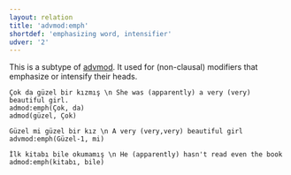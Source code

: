 ```yaml
---
layout: relation
title: 'advmod:emph'
shortdef: 'emphasizing word, intensifier'
udver: '2'
---
```


This is a subtype of  [advmod](). 
It used for (non-clausal) modifiers that emphasize or intensify their heads.

~~~ sdparse
Çok da güzel bir kızmış \n She was (apparently) a very (very) beautiful girl.
admod:emph(Çok, da)
admod(güzel, Çok)
~~~

~~~ sdparse
Güzel mi güzel bir kız \n A very (very,very) beautiful girl
advmod:emph(Güzel-1, mi)
~~~

~~~ sdparse
İlk kitabı bile okumamış \n He (apparently) hasn't read even the book
admod:emph(kitabı, bile)
~~~


<!-- Interlanguage links updated Ne 5. května 2024, 18:20:39 CEST -->
